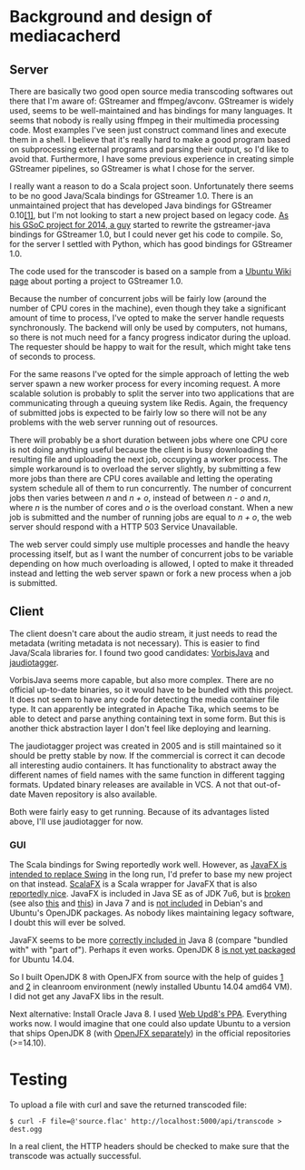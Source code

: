 # Background and design of mediacacherd

## Server

There are basically two good open source media transcoding softwares out there
that I'm aware of: GStreamer and ffmpeg/avconv. GStreamer is widely used, seems
to be well-maintained and has bindings for many languages. It seems that nobody
is really using ffmpeg in their multimedia processing code. Most examples I've
seen just construct command lines and execute them in a shell. I believe that
it's really hard to make a good program based on subprocessing external programs
and parsing their output, so I'd like to avoid that. Furthermore, I have some
previous experience in creating simple GStreamer pipelines, so GStreamer is what
I chose for the server.

I really want a reason to do a Scala project soon. Unfortunately there seems to
be no good Java/Scala bindings for GStreamer 1.0. There is an unmaintained
project that has developed Java bindings for GStreamer 0.10[[1]][gstreamer-java],
but I'm not looking to start a new project based on legacy code.
[As his GSoC project for 2014, a guy][gsoc-gstreamer-java] started to rewrite
the gstreamer-java bindings for GStreamer 1.0, but I could never get his code to
compile. So, for the server I settled with Python, which has good bindings for
GStreamer 1.0.

The code used for the transcoder is based on a sample from a [Ubuntu Wiki page][ubuntu-wiki-gstreamer] about porting a project to GStreamer 1.0.

[gsoc-gstreamer-java]: https://www.google-melange.com/gsoc/project/details/google/gsoc2014/octachoron/5738600293466112
[gstreamer-java]: https://code.google.com/p/gstreamer-java/
[ubuntu-wiki-gstreamer]: https://wiki.ubuntu.com/Novacut/GStreamer1.0 "Novacut/GStreamer1.0 -- Ubuntu Wiki"

Because the number of concurrent jobs will be fairly low (around the number of
CPU cores in the machine), even though they take a significant amount of time to
process, I've opted to make the server handle requests synchronously. The
backend will only be used by computers, not humans, so there is not much need
for a fancy progress indicator during the upload. The requester should be happy
to wait for the result, which might take tens of seconds to process.

For the same reasons I've opted for the simple approach of letting the web
server spawn a new worker process for every incoming request. A more scalable
solution is probably to split the server into two applications that are
communicating through a queuing system like Redis. Again, the frequency of
submitted jobs is expected to be fairly low so there will not be any problems
with the web server running out of resources.

There will probably be a short duration between jobs where one CPU core is not
doing anything useful because the client is busy downloading the resulting file
and uploading the next job, occupying a worker process. The simple workaround is
to overload the server slightly, by submitting a few more jobs than there are
CPU cores available and letting the operating system schedule all of them to run
concurrently. The number of concurrent jobs then varies between *n* and *n + o*,
instead of between *n - o* and *n*, where *n* is the number of cores and *o* is
the overload constant. When a new job is submitted and the number of running
jobs are equal to *n + o*, the web server should respond with a HTTP 503 Service
Unavailable.

The web server could simply use multiple processes and handle the heavy
processing itself, but as I want the number of concurrent jobs to be variable
depending on how much overloading is allowed, I opted to make it threaded
instead and letting the web server spawn or fork a new process when a job is
submitted.

## Client

The client doesn't care about the audio stream, it just needs to read the
metadata (writing metadata is not necessary). This is easier to find Java/Scala
libraries for. I found two good candidates: [VorbisJava][] and [jaudiotagger][].

[VorbisJava]: https://github.com/Gagravarr/VorbisJava
[jaudiotagger]: http://www.jthink.net/jaudiotagger/index.jsp

VorbisJava seems more capable, but also more complex. There are no official
up-to-date binaries, so it would have to be bundled with this project. It does
not seem to have any code for detecting the media container file type. It can
apparently be integrated in Apache Tika, which seems to be able to detect and
parse anything containing text in some form. But this is another thick
abstraction layer I don't feel like deploying and learning.

The jaudiotagger project was created in 2005 and is still maintained so it
should be pretty stable by now. If the commercial is correct it can decode all
interesting audio containers. It has functionality to abstract away the
different names of field names with the same function in different tagging
formats. Updated binary releases are available in VCS. A not that out-of-date
Maven repository is also available.

Both were fairly easy to get running. Because of its advantages listed above,
I'll use jaudiotagger for now.

### GUI

The Scala bindings for Swing reportedly work well. However, as
[JavaFX is intended to replace Swing][javafx-replace-swing] in the long run, I'd
prefer to base my new project on that instead. [ScalaFX][] is a Scala wrapper
for JavaFX that is also [reportedly nice][stackoverflow-scala-gui]. JavaFX is
included in Java SE as of JDK 7u6, but is [broken][javafx-maven-classpath]
(see also [this][guigarage-javafx-maven] and [this][stackoverflow-maven-javafx]) in Java 7 and is
[not included][github-scalafx-bug] in Debian's and Ubuntu's OpenJDK packages. As
nobody likes maintaining legacy software, I doubt this will ever be solved.

[javafx-replace-swing]: http://www.oracle.com/technetwork/java/javafx/overview/faq-1446554.html#6 "JavaFX FAQ: 6. Is JavaFX replacing Swing as the new client UI library for Java SE?"
[scalafx]: http://www.scalafx.org/
[stackoverflow-scala-gui]: http://stackoverflow.com/a/24214379/2756984
[javafx-maven-classpath]: http://zenjava.com/javafx/maven/fix-classpath.html
[guigarage-javafx-maven]: http://www.guigarage.com/2012/10/building-javafx-applications-with-maven/
[stackoverflow-maven-javafx]: https://stackoverflow.com/questions/15278215/maven-project-with-javafx-with-jar-file-in-lib
[github-scalafx-bug]: https://github.com/scalafx/scalafx/issues/141

JavaFX seems to be more [correctly included in][wp-javafx-8] Java 8 (compare
"bundled with" with "part of"). Perhaps it even works. OpenJDK 8
[is not yet packaged][ubuntu-trusty-java-8] for Ubuntu 14.04.

[wp-javafx-8]: https://en.wikipedia.org/wiki/JavaFX#JavaFX_8
[ubuntu-trusty-java-8]: https://bugs.launchpad.net/ubuntu/+source/openjdk-8/+bug/1341628

So I built OpenJDK 8 with OpenJFX from source with the help of guides
[1][obuild-openjfx] and [2][obuild-package] in cleanroom environment (newly
installed Ubuntu 14.04 amd64 VM). I did not get any JavaFX libs in the result.

[obuild-openjfx]: https://github.com/hgomez/obuildfactory/wiki/How-to-build-and-package-OpenJDK-8-with-OpenJFX-on-Linux
[obuild-package]: https://github.com/hgomez/obuildfactory/wiki/How-to-build-and-package-OpenJDK-8-on-Linux

Next alternative: Install Oracle Java 8. I used [Web Upd8's PPA][webupd8-java].
Everything works now. I would imagine that one could also update Ubuntu to a
version that ships OpenJDK 8 (with [OpenJFX separately][udeb-openjfx]) in the
official repositories (>=14.10).

[webupd8-java]: http://www.webupd8.org/2012/09/install-oracle-java-8-in-ubuntu-via-ppa.html
[udeb-openjfx]: http://packages.ubuntu.com/utopic/openjfx

# Testing

To upload a file with curl and save the returned transcoded file:

    $ curl -F file=@'source.flac' http://localhost:5000/api/transcode > dest.ogg

In a real client, the HTTP headers should be checked to make sure that the
transcode was actually successful.
